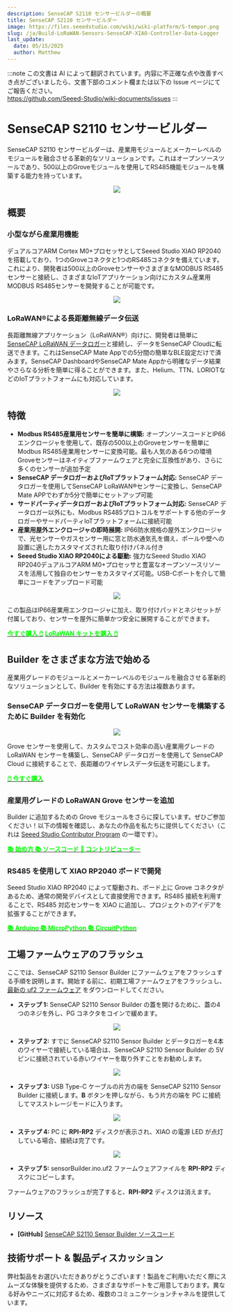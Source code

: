```yaml
---
description: SenseCAP S2110 センサービルダーの概要
title: SenseCAP S2110 センサービルダー
image: https://files.seeedstudio.com/wiki/wiki-platform/S-tempor.png
slug: /ja/Build-LoRaWAN-Sensors-SenseCAP-XIAO-Controller-Data-Logger
last_update:
  date: 05/15/2025
  author: Matthew
---
```

:::note
この文書は AI によって翻訳されています。内容に不正確な点や改善すべき点がございましたら、文書下部のコメント欄または以下の Issue ページにてご報告ください。  
https://github.com/Seeed-Studio/wiki-documents/issues
:::

<!-- このWikiは3つの部分に分かれています。 -->

# SenseCAP S2110 センサービルダー

SenseCAP S2110 センサービルダーは、産業用モジュールとメーカーレベルのモジュールを融合させる革新的なソリューションです。これはオープンソースツールであり、500以上のGroveモジュールを使用してRS485機能モジュールを構築する能力を持っています。

<div align="center"><img width={600} src="https://files.seeedstudio.com/wiki/SenseCAP_S2110_builder/SenseCAP-S2110-Sensor-Builder-105.jpg"/></div>

## 概要

### 小型ながら産業用機能

デュアルコアARM Cortex M0+プロセッサとしてSeeed Studio XIAO RP2040を搭載しており、1つのGroveコネクタと1つのRS485コネクタを備えています。これにより、開発者は500以上のGroveセンサーやさまざまなMODBUS RS485センサーと接続し、さまざまなIoTアプリケーション向けにカスタム産業用MODBUS RS485センサーを開発することが可能です。

<div align="center"><img width={600} src="https://files.seeedstudio.com/wiki/SenseCAP-S2110/107.jpg"/></div>

### LoRaWAN®による長距離無線データ伝送

長距離無線アプリケーション（LoRaWAN®）向けに、開発者は簡単に[SenseCAP LoRaWAN データロガー](https://www.seeedstudio.com/SenseCAP-S2100-LoRaWAN-Data-Logger-p-5361.html)と接続し、データをSenseCAP Cloudに転送できます。これはSenseCAP Mate Appでの5分間の簡単なBLE設定だけで済みます。SenseCAP DashboardやSenseCAP Mate Appから明確なデータ結果やさらなる分析を簡単に得ることができます。また、Helium、TTN、LORIOTなどのIoTプラットフォームにも対応しています。

<div align="center"><img width={800} src="https://files.seeedstudio.com/wiki/SenseCAP_S2110_builder/SenseCAP-S2110-Sensor-Builder-106.jpg"/></div>

## 特徴

- **Modbus RS485産業用センサーを簡単に構築:** オープンソースコードとIP66エンクロージャを使用して、既存の500以上のGroveセンサーを簡単にModbus RS485産業用センサーに変換可能。最も人気のある6つの環境Groveセンサーはネイティブファームウェアと完全に互換性があり、さらに多くのセンサーが追加予定
- **SenseCAP データロガーおよびIoTプラットフォーム対応:** SenseCAP データロガーを使用してSenseCAP LoRaWAN®センサーに変換し、SenseCAP Mate APPでわずか5分で簡単にセットアップ可能
- **サードパーティデータロガーおよびIoTプラットフォーム対応:** SenseCAP データロガー以外にも、Modbus RS485プロトコルをサポートする他のデータロガーやサードパーティIoTプラットフォームに接続可能
- **産業用屋外エンクロージャの即時展開:** IP66防水規格の屋外エンクロージャで、光センサーやガスセンサー用に窓と防水通気孔を備え、ポールや壁への設置に適したカスタマイズされた取り付けパネル付き
- **Seeed Studio XIAO RP2040による駆動:** 強力なSeeed Studio XIAO RP2040デュアルコアARM M0+プロセッサと豊富なオープンソースリソースを活用して独自のセンサーをカスタマイズ可能。USB-Cポートを介して簡単にコードをアップロード可能

<div align="center"><img width={800} src="https://files.seeedstudio.com/wiki/SenseCAP-S2110/108.png"/></div>

この製品はIP66産業用エンクロージャに加え、取り付けパッドとネジセットが付属しており、センサーを屋外に簡単かつ安全に展開することができます。

<div class="get_one_now_container" style={{textAlign: 'center'}}><a class="get_one_now_item" href="https://www.seeedstudio.com/SenseCAP-XIAO-LoRaWAN-Controller-p-5474.html"><strong><span><font color={'FFFFFF'} size={"4"}> 今すぐ購入 🖱️</font></span></strong></a> <a class="get_one_now_item" href="https://www.seeedstudio.com/sensecap-outdoor-lorawan-sensor-kit-based-on-grove-p-5503.html"><strong><span><font color={'FFFFFF'} size={"4"}> LoRaWAN キットを購入 🖱️</font></span></strong></a> </div>

## Builder をさまざまな方法で始める

産業用グレードのモジュールとメーカーレベルのモジュールを融合させる革新的なソリューションとして、Builder を有効にする方法は複数あります。

### SenseCAP データロガーを使用して LoRaWAN センサーを構築するために Builder を有効化

<div align="center"><img width={500} src="https://media-cdn.seeedstudio.com/media/catalog/product/cache/bb49d3ec4ee05b6f018e93f896b8a25d/1/-/1-e22011019-sensecap-s2110-lorawan-sensor-kit-first_1_.jpg"/></div>

Grove センサーを使用して、カスタムでコスト効率の高い産業用グレードの LoRaWAN センサーを構築し、SenseCAP データロガーを使用して SenseCAP Cloud に接続することで、長距離のワイヤレスデータ伝送を可能にします。

<div class="get_one_now_container" style={{textAlign: 'center'}}><a class="get_one_now_item" href="https://www.seeedstudio.com/SenseCAP-XIAO-LoRaWAN-Controller-p-5474.html"><strong><span><font color={'FFFFFF'} size={"4"}> 🖱️ 今すぐ購入 </font></span></strong></a> </div>

### 産業用グレードの LoRaWAN Grove センサーを追加

Builder に追加するための Grove モジュールをさらに探しています。ぜひご参加ください！以下の情報を確認し、あなたの作品を私たちに提供してください（これは [Seeed Studio Contributor Program](https://github.com/orgs/Seeed-Studio/projects/6/views/1?pane=issue&itemId=34120904) の一環です）。

<div class="get_one_now_container" style={{textAlign: 'center'}}><a class="get_one_now_item" href="/list_of_supported_grove_n_adding_more"><strong><span><font color={'FFFFFF'} size={"4"}> 📚 始め方 </font></span></strong></a> <a class="get_one_now_item" href="https://github.com/Seeed-Studio/Seeed_Arduino_S2110"><strong><span><font color={'FFFFFF'} size={"4"}> 📚 ソースコード </font></span></strong></a> <a class="get_one_now_item" href="https://github.com/orgs/Seeed-Studio/projects/6?pane=issue&itemId=34120904"><strong><span><font color={'FFFFFF'} size={"4"}> 🙋 コントリビューター </font></span></strong></a> </div>

### RS485 を使用して XIAO RP2040 ボードで開発

Seeed Studio XIAO RP2040 によって駆動され、ボード上に Grove コネクタがあるため、通常の開発デバイスとして直接使用できます。RS485 接続を利用することで、RS485 対応センサーを XIAO に追加し、プロジェクトのアイデアを拡張することができます。

<div class="get_one_now_container" style={{textAlign: 'center'}}><a class="get_one_now_item" href="https://wiki.seeedstudio.com/XIAO-RP2040-with-Arduino/"><strong><span><font color={'FFFFFF'} size={"4"}> 📚 Arduino </font></span></strong></a> <a class="get_one_now_item" href="https://wiki.seeedstudio.com/XIAO-RP2040-with-MicroPython/"><strong><span><font color={'FFFFFF'} size={"4"}> 📚 MicroPython </font></span></strong></a> <a class="get_one_now_item" href="https://wiki.seeedstudio.com/XIAO-RP2040-with-CircuitPython/"><strong><span><font color={'FFFFFF'} size={"4"}> 📚 CircuitPython </font></span></strong></a></div>

## 工場ファームウェアのフラッシュ

ここでは、SenseCAP S2110 Sensor Builder にファームウェアをフラッシュする手順を説明します。開始する前に、初期工場ファームウェアをフラッシュし、[最新の uf2 ファームウェア](https://github.com/Seeed-Studio/Seeed_Arduino_S2110/releases) をダウンロードしてください。

- **ステップ 1:** SenseCAP S2110 Sensor Builder の蓋を開けるために、蓋の4つのネジを外し、PG コネクタをコインで緩めます。

<div align="center"><img width={400} src="https://files.seeedstudio.com/wiki/SenseCAP-S2110/92.jpg"/></div>

- **ステップ 2:** すでに SenseCAP S2110 Sensor Builder とデータロガーを4本のワイヤーで接続している場合は、SenseCAP S2110 Sensor Builder の 5V ピンに接続されている赤いワイヤーを取り外すことをお勧めします。

<div align="center"><img width={400} src="https://files.seeedstudio.com/wiki/SenseCAP-S2110/97.jpg"/></div>

- **ステップ 3:** USB Type-C ケーブルの片方の端を SenseCAP S2110 Sensor Builder に接続します。**B** ボタンを押しながら、もう片方の端を PC に接続してマスストレージモードに入ります。

<div align="center"><img width={400} src="https://files.seeedstudio.com/wiki/SenseCAP-S2110/98.jpg"/></div>

- **ステップ 4:** PC に **RPI-RP2** ディスクが表示され、XIAO の電源 LED が点灯している場合、接続は完了です。

<div align="center"><img width={400} src="https://files.seeedstudio.com/wiki/SenseCAP-S2110/91.png"/></div>

- **ステップ 5:** sensorBuilder.ino.uf2 ファームウェアファイルを **RPI-RP2** ディスクにコピーします。

ファームウェアのフラッシュが完了すると、**RPI-RP2** ディスクは消えます。

## リソース

- **[GitHub]** [SenseCAP S2110 Sensor Builder ソースコード](https://github.com/Seeed-Studio/Seeed_Arduino_S2110)

## 技術サポート & 製品ディスカッション

弊社製品をお選びいただきありがとうございます！製品をご利用いただく際にスムーズな体験を提供するため、さまざまなサポートをご用意しております。異なる好みやニーズに対応するため、複数のコミュニケーションチャネルを提供しています。

<div class="button_tech_support_container">
<a href="https://forum.seeedstudio.com/" class="button_forum"></a> 
<a href="https://www.seeedstudio.com/contacts" class="button_email"></a>
</div>

<div class="button_tech_support_container">
<a href="https://discord.gg/eWkprNDMU7" class="button_discord"></a> 
<a href="https://github.com/Seeed-Studio/wiki-documents/discussions/69" class="button_discussion"></a>
</div>